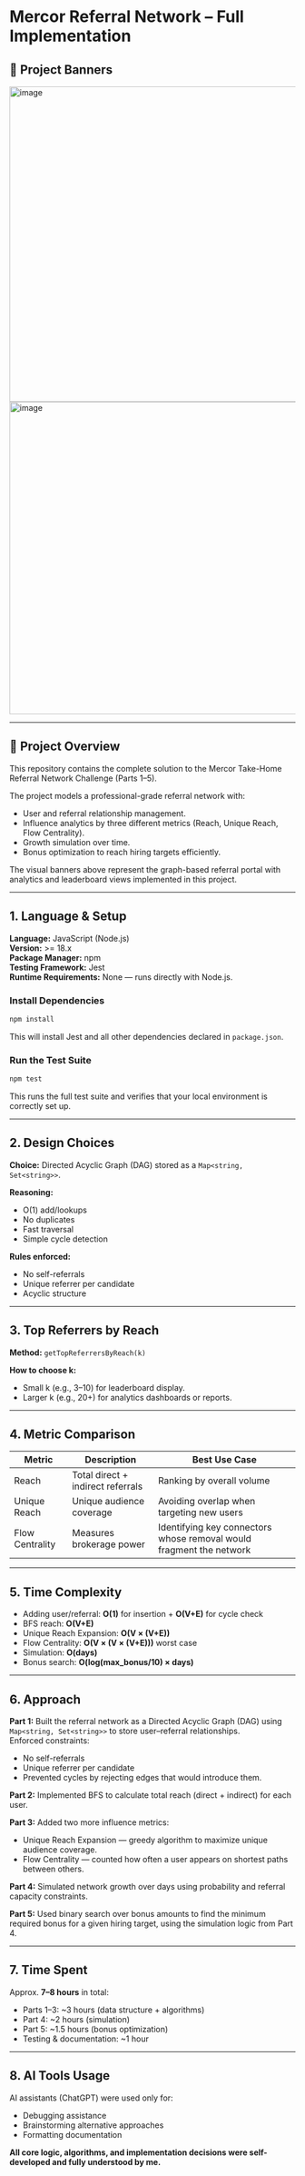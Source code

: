 # Mercor Referral Network – Full Implementation

## 📸 Project Banners

<img width="1809" height="555" alt="image" src="https://github.com/user-attachments/assets/e44721c2-a7a4-4f43-9d6d-97a2381f2ca6" />


<img width="855" height="550" alt="image" src="https://github.com/user-attachments/assets/ce5b0180-6dc6-451d-8aeb-a4fa1aa02fd3" />


---

## 📖 Project Overview
This repository contains the complete solution to the Mercor Take-Home Referral Network Challenge (Parts 1–5).

The project models a professional-grade referral network with:

- User and referral relationship management.
- Influence analytics by three different metrics (Reach, Unique Reach, Flow Centrality).
- Growth simulation over time.
- Bonus optimization to reach hiring targets efficiently.

The visual banners above represent the graph-based referral portal with analytics and leaderboard views implemented in this project.

---

## 1. Language & Setup

**Language:** JavaScript (Node.js)  
**Version:** >= 18.x  
**Package Manager:** npm  
**Testing Framework:** Jest  
**Runtime Requirements:** None — runs directly with Node.js.

### Install Dependencies
```bash
npm install
```
This will install Jest and all other dependencies declared in `package.json`.

### Run the Test Suite
```bash
npm test
```
This runs the full test suite and verifies that your local environment is correctly set up.

---

## 2. Design Choices
**Choice:** Directed Acyclic Graph (DAG) stored as a `Map<string, Set<string>>`.

**Reasoning:**  
- O(1) add/lookups  
- No duplicates  
- Fast traversal  
- Simple cycle detection  

**Rules enforced:**  
- No self-referrals  
- Unique referrer per candidate  
- Acyclic structure

---

## 3. Top Referrers by Reach
**Method:** `getTopReferrersByReach(k)`

**How to choose k:**
- Small k (e.g., 3–10) for leaderboard display.
- Larger k (e.g., 20+) for analytics dashboards or reports.

---

## 4. Metric Comparison

| Metric          | Description                       | Best Use Case |
|----------------|-----------------------------------|---------------|
| Reach          | Total direct + indirect referrals | Ranking by overall volume |
| Unique Reach   | Unique audience coverage          | Avoiding overlap when targeting new users |
| Flow Centrality| Measures brokerage power          | Identifying key connectors whose removal would fragment the network |

---

## 5. Time Complexity

- Adding user/referral: **O(1)** for insertion + **O(V+E)** for cycle check  
- BFS reach: **O(V+E)**  
- Unique Reach Expansion: **O(V × (V+E))**  
- Flow Centrality: **O(V × (V × (V+E)))** worst case  
- Simulation: **O(days)**  
- Bonus search: **O(log(max_bonus/10) × days)**  

---

## 6. Approach

**Part 1:** Built the referral network as a Directed Acyclic Graph (DAG) using `Map<string, Set<string>>` to store user–referral relationships.  
Enforced constraints:  
- No self-referrals  
- Unique referrer per candidate  
- Prevented cycles by rejecting edges that would introduce them.

**Part 2:** Implemented BFS to calculate total reach (direct + indirect) for each user.

**Part 3:** Added two more influence metrics:  
- Unique Reach Expansion — greedy algorithm to maximize unique audience coverage.  
- Flow Centrality — counted how often a user appears on shortest paths between others.

**Part 4:** Simulated network growth over days using probability and referral capacity constraints.

**Part 5:** Used binary search over bonus amounts to find the minimum required bonus for a given hiring target, using the simulation logic from Part 4.

---

## 7. Time Spent
Approx. **7–8 hours** in total:  
- Parts 1–3: ~3 hours (data structure + algorithms)  
- Part 4: ~2 hours (simulation)  
- Part 5: ~1.5 hours (bonus optimization)  
- Testing & documentation: ~1 hour  

--- 

## 8. AI Tools Usage
AI assistants (ChatGPT) were used only for:  
- Debugging assistance  
- Brainstorming alternative approaches  
- Formatting documentation  

**All core logic, algorithms, and implementation decisions were self-developed and fully understood by me.**









